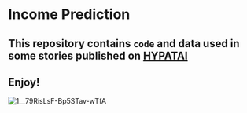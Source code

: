 # Income Prediction
## This repository contains ```code``` and data used in some stories published on [**HYPATAI**](https://medium.com/hypatai)
## Enjoy!
![1__79RisLsF-Bp5STav-wTfA](https://user-images.githubusercontent.com/45853328/108592784-a2d7ec80-7380-11eb-9758-e0fee4a73675.png)

